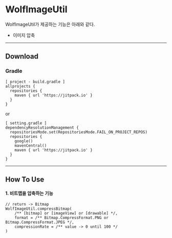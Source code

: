 WolfImageUtil
=====

WolfImageUtil가 제공하는 기능은 아래와 같다.
* 이미지 압축

------------------------------------------------------

Download
--------

### Gradle
```
[ project - build.gradle ]
allprojects {
  repositories {
    maven { url 'https://jitpack.io' }
  }
}
```
or 
```
[ setting.gradle ]
dependencyResolutionManagement {
  repositoriesMode.set(RepositoriesMode.FAIL_ON_PROJECT_REPOS)
  repositories {
    google()
    mavenCentral()
    maven { url 'https://jitpack.io' }
  }
}
```

------------------------------------------------------

## How To Use

#### 1. 비트맵을 압축하는 기능
```
// return -> Bitmap
WolfImageUtil.compressBitmap(
    /** [bitmap] or [imageView] or [drawable] */,
    format = /** Bitmap.CompressFormat.PNG or Bitmap.CompressFormat.JPEG */,
    compressionRate = /** value -> 0 until 100 */
)
```
